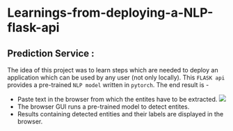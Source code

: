 # Learnings-from-deploying-a-NLP-flask-api



## Prediction Service : 
The idea of this project was to learn steps which are needed to deploy an application which can be used by any user (not only locally). This `FLASK api` provides a pre-trained `NLP model` written in `pytorch`. The end result is - <br/>

* Paste text in the browser from which the entites have to be extracted.
![](images/se.png)
* The browser GUI runs a pre-trained model to detect entites.
* Results containing detected entities and their labels are displayed in the browser.
